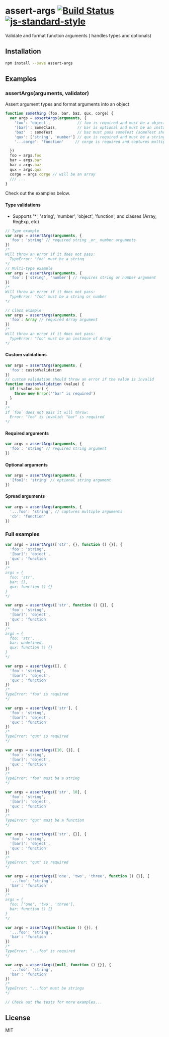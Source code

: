 # assert-args [![Build Status](https://travis-ci.org/tjmehta/assert-args.svg)](https://travis-ci.org/tjmehta/assert-args) [![js-standard-style](https://img.shields.io/badge/code%20style-standard-brightgreen.svg?style=flat)](http://standardjs.com/)
Validate and format function arguments ( handles types and optionals)

## Installation
```bash
npm install --save assert-args
```

## Examples
### assertArgs(arguments, validator)
Assert argument types and format arguments into an object
```js
function something (foo, bar, baz, qux, corge) {
  var args = assertArgs(arguments, {
    'foo': 'object',            // foo is required and must be a object
    '[bar]': SomeClass,         // bar is optional and must be an instance of 'SomeClass'
    'baz'  : someTest           // baz must pass someTest (someTest should throw an error if it fails)
    'qux': ['string', 'number'] // qux is required and must be a string or number
    '...corge': 'function'     // corge is required and captures multiple arguments that must be functions

  })
  foo = args.foo
  bar = args.bar
  baz = args.baz
  qux = args.qux
  corge = args.corge // will be an array
  /// ...
}
```
Check out the examples below.

#### Type validations
* Supports '*', 'string', 'number', 'object', 'function', and classes (Array, RegExp, etc)
```js
// Type example
var args = assertArgs(arguments, {
  'foo': 'string' // required string _or_ number arguments
})
/*
Will throw an error if it does not pass:
  TypeError: "foo" must be a string
*/
// Multi-type example
var args = assertArgs(arguments, {
  'foo': ['string', 'number'] // requires string or number argument
})
/*
Will throw an error if it does not pass:
  TypeError: "foo" must be a string or number
*/

// Class example
var args = assertArgs(arguments, {
  'foo': Array // required Array argument
})
/*
Will throw an error if it does not pass:
  TypeError: "foo" must be an instance of Array
*/

```

#### Custom validations
```js
var args = assertArgs(arguments, {
  'foo': customValidation
})
// custom validation should throw an error if the value is invalid
function customValidation (value) {
  if (!value.bar) {
    throw new Error('"bar" is required')
  }
}
/*
If `foo` does not pass it will throw:
  Error: "foo" is invalid: "bar" is required
*/
```

#### Required arguments
```js
var args = assertArgs(arguments, {
  'foo': 'string' // required string argument
})
```

#### Optional arguments
```js
var args = assertArgs(arguments, {
  '[foo]': 'string' // optional string argument
})
```

#### Spread arguments
```js
var args = assertArgs(arguments, {
  '...foo': 'string', // captures multiple arguments
  'cb': 'function'
})
```

### Full examples
```js
var args = assertArgs(['str', {}, function () {}], {
  'foo': 'string',
  '[bar]': 'object',
  'qux': 'function'
})
/*
args = {
  foo: 'str',
  bar: {},
  qux: function () {}
}
*/

var args = assertArgs(['str', function () {}], {
  'foo': 'string',
  '[bar]': 'object',
  'qux': 'function'
})
/*
args = {
  foo: 'str',
  bar: undefined,
  qux: function () {}
}
*/

var args = assertArgs([], {
  'foo': 'string',
  '[bar]': 'object',
  'qux': 'function'
})
/*
TypeError: "foo" is required
*/

var args = assertArgs(['str'], {
  'foo': 'string',
  '[bar]': 'object',
  'qux': 'function'
})
/*
TypeError: "qux" is required
*/

var args = assertArgs([10, {}], {
  'foo': 'string',
  '[bar]': 'object',
  'qux': 'function'
})
/*
TypeError: "foo" must be a string
*/

var args = assertArgs(['str', 10], {
  'foo': 'string',
  '[bar]': 'object',
  'qux': 'function'
})
/*
TypeError: "qux" must be a function
*/

var args = assertArgs(['str', {}], {
  'foo': 'string',
  '[bar]': 'object',
  'qux': 'function'
})
/*
TypeError: "qux" is required
*/

var args = assertArgs(['one', 'two', 'three', function () {}], {
  '...foo': 'string',
  'bar': 'function'
})
/*
args = {
  foo: ['one', 'two', 'three'],
  bar: function () {}
}
*/

var args = assertArgs([function () {}], {
  '...foo': 'string',
  'bar': 'function'
})
/*
TypeError: "...foo" is required
*/

var args = assertArgs([null, function () {}], {
  '...foo': 'string',
  'bar': 'function'
})
/*
TypeError: "...foo" must be strings
*/

// Check out the tests for more examples...
```

## License
MIT
